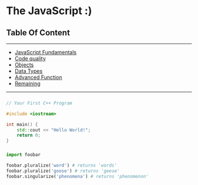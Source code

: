 # The JavaScript :)

## Table Of Content
---

- [JavaScript Fundamentals](#section1)
- [Code quality](#section2)
- [Objects](#section3)
- [Data Types](#section4)
- [Advanced Function](#section5)
- [Remaining](#section5)
---


### <a name="section1"></a> 
```C++
// Your First C++ Program

#include <iostream>

int main() {
    std::cout << "Hello World!";
    return 0;
} 
```

### <a name="section2"></a> 
```python
import foobar

foobar.pluralize('word') # returns 'words'
foobar.pluralize('goose') # returns 'geese'
foobar.singularize('phenomena') # returns 'phenomenon'
```